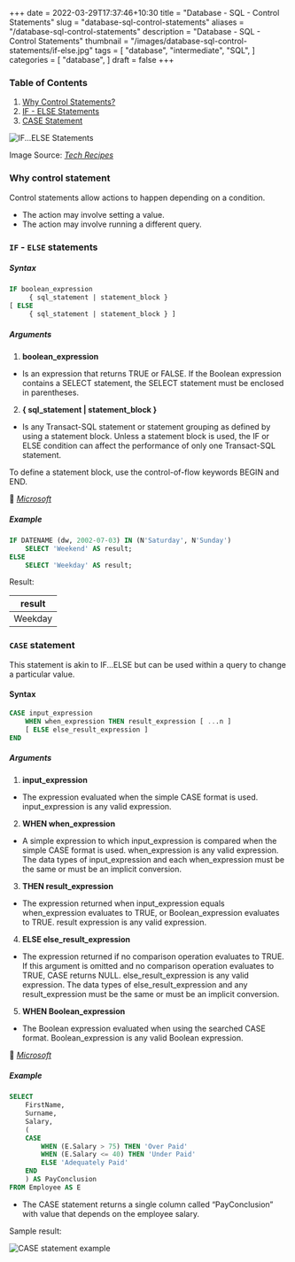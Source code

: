 +++
date = 2022-03-29T17:37:46+10:30
title = "Database - SQL - Control Statements"
slug = "database-sql-control-statements"
aliases = "/database-sql-control-statements"
description = "Database - SQL - Control Statements"
thumbnail = "/images/database-sql-control-statements/if-else.jpg"
tags = [
    "database",
    "intermediate",
    "SQL",
]
categories = [
    "database",
]
draft = false
+++

### Table of Contents

1. [Why Control Statements?](#why-control-statements)
1. [IF - ELSE Statements](#if-else-statements)
1. [CASE Statement](#case-statement)

![IF...ELSE
Statements](/images/database-sql-control-statements/if-else.jpg)

Image Source: *[Tech
Recipes](https://www.tech-recipes.com/database/how-to-use-if-else-statement-in-sql-server/)*

### Why control statement

Control statements allow actions to happen depending on a condition.

- The action may involve setting a value.
- The action may involve running a different query.

### `IF` - `ELSE` statements

##### Syntax

```sql
IF boolean_expression
     { sql_statement | statement_block }
[ ELSE
     { sql_statement | statement_block } ]
```

##### Arguments

1. **boolean_expression**

- Is an expression that returns TRUE or FALSE. If the Boolean expression
  contains a SELECT statement, the SELECT statement must be enclosed in
  parentheses.

2. **{ sql_statement | statement_block }**

- Is any Transact-SQL statement or statement grouping as defined by
  using a statement block. Unless a statement block is used, the IF or
  ELSE condition can affect the performance of only one Transact-SQL
  statement.

To define a statement block, use the control-of-flow keywords BEGIN and END.

:link:
*[Microsoft](https://docs.microsoft.com/en-us/sql/t-sql/language-elements/if-else-transact-sql?view=sql-server-ver15)*

##### Example

```sql
IF DATENAME (dw, 2002-07-03) IN (N'Saturday', N'Sunday')
    SELECT 'Weekend' AS result;
ELSE
    SELECT 'Weekday' AS result;
```

Result:

| result  |
| :---:   |
| Weekday |

### `CASE` statement

This statement is akin to IF...ELSE but can be used within a query to
change a particular value.

#### Syntax

```sql
CASE input_expression
    WHEN when_expression THEN result_expression [ ...n ]
    [ ELSE else_result_expression ]
END
```

##### Arguments

1. **input_expression**

- The expression evaluated when the simple CASE format is used.
  input_expression is any valid expression.

2. **WHEN when_expression**

- A simple expression to which input_expression is compared when the
  simple CASE format is used. when_expression is any valid expression.
  The data types of input_expression and each when_expression must be
  the same or must be an implicit conversion.

3. **THEN result_expression**

- The expression returned when input_expression equals when_expression
  evaluates to TRUE, or Boolean_expression evaluates to TRUE. result
  expression is any valid expression.

4. **ELSE else_result_expression**

- The expression returned if no comparison operation evaluates to TRUE.
  If this argument is omitted and no comparison operation evaluates to
  TRUE, CASE returns NULL. else_result_expression is any valid
  expression. The data types of else_result_expression and any
  result_expression must be the same or must be an implicit conversion.

5. **WHEN Boolean_expression**

- The Boolean expression evaluated when using the searched CASE format.
  Boolean_expression is any valid Boolean expression.

:link:
*[Microsoft](https://docs.microsoft.com/en-us/sql/t-sql/language-elements/case-transact-sql?view=sql-server-ver15)*

##### Example

```sql
SELECT
    FirstName,
    Surname,
    Salary,
    (
    CASE
        WHEN (E.Salary > 75) THEN 'Over Paid'
        WHEN (E.Salary <= 40) THEN 'Under Paid'
        ELSE 'Adequately Paid'
    END
    ) AS PayConclusion
FROM Employee AS E
```

- The CASE statement returns a single column called “PayConclusion” with
  value that depends on the employee salary.

Sample result:

![CASE statement
example](/images/database-sql-control-statements/case-when-example.png)
